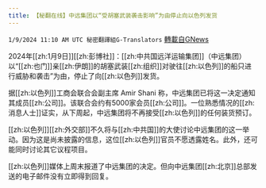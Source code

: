 ```yaml
---
title: 【秘翻在线】中远集团以“受胡塞武装袭击影响”为由停止向以色列发货
---
```

`1/9/2024 11:10 AM UTC 秘密翻譯組G-Translators` [轉載自GNews](https://gnews.org/articles/2200588)

2024年[[zh:1月9日]][[zh:彭博社]]：[[zh:中共国远洋运输集团]]（中远集团）以“[[zh:也门]]亲[[zh:伊朗]]的胡塞武装[[zh:组织]]对驶往[[zh:以色列]]的船只进行威胁和袭击”为由，停止了向[[zh:以色列]]发货。

据[[zh:以色列]]工商会联合会副主席 Amir Shani 称，中远集团已将这一决定通知其成员[[zh:公司]]。该联合会约有5000家会员[[zh:公司]]。一位熟悉情况的[[zh:消息人士]]证实，从下周起，中远集团将不再接受[[zh:以色列]]的任何装货预订。

[[zh:以色列]][[zh:外交部]]不久将与[[zh:中共国]]的大使讨论中远集团的这一举动。因为这是尚未披露的信息，这位[[zh:以色列]]官员不愿透露姓名。此外，还可能同时讨论其它议程项目。

[[zh:以色列]]媒体上周末报道了中远集团的决定。但向中远集团[[zh:北京]]总部发送的电子邮件没有立即得到回复。
